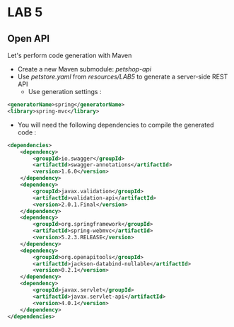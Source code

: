 <div class="pb"></div>

# LAB 5

## Open API

Let's perform code generation with Maven

- Create a new Maven submodule: *petshop-api*
- Use *petstore.yaml* from *resources/LAB5* to generate a server-side REST API
  - Use generation settings :

```xml
<generatorName>spring</generatorName>
<library>spring-mvc</library>
```

- You will need the following dependencies to compile the generated code :
  
```xml
<dependencies>
    <dependency>
        <groupId>io.swagger</groupId>
        <artifactId>swagger-annotations</artifactId>
        <version>1.6.0</version>
    </dependency>
    <dependency>
        <groupId>javax.validation</groupId>
        <artifactId>validation-api</artifactId>
        <version>2.0.1.Final</version>
    </dependency>
    <dependency>
        <groupId>org.springframework</groupId>
        <artifactId>spring-webmvc</artifactId>
        <version>5.2.3.RELEASE</version>
    </dependency>
    <dependency>
        <groupId>org.openapitools</groupId>
        <artifactId>jackson-databind-nullable</artifactId>
        <version>0.2.1</version>
    </dependency>
    <dependency>
        <groupId>javax.servlet</groupId>
        <artifactId>javax.servlet-api</artifactId>
        <version>4.0.1</version>
    </dependency>    
</dependencies>
```
